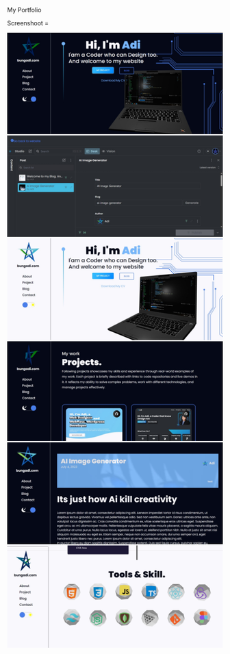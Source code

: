 My Portfolio


Screenshoot =

![ss1](https://github.com/Bung-Adi/bungadi.com-next13-sanity-threejs/blob/main/screenshoot/ss1.jpeg?raw=true)
![ss2](https://github.com/Bung-Adi/bungadi.com-next13-sanity-threejs/blob/main/screenshoot/ss2.jpeg?raw=true)
![ss3](https://github.com/Bung-Adi/bungadi.com-next13-sanity-threejs/blob/main/screenshoot/ss3.jpeg?raw=true)
![ss4](https://github.com/Bung-Adi/bungadi.com-next13-sanity-threejs/blob/main/screenshoot/ss4.jpeg?raw=true)
![ss5](https://github.com/Bung-Adi/bungadi.com-next13-sanity-threejs/blob/main/screenshoot/ss5.jpeg?raw=true)
![ss6](https://github.com/Bung-Adi/bungadi.com-next13-sanity-threejs/blob/main/screenshoot/ss6.jpeg?raw=true)